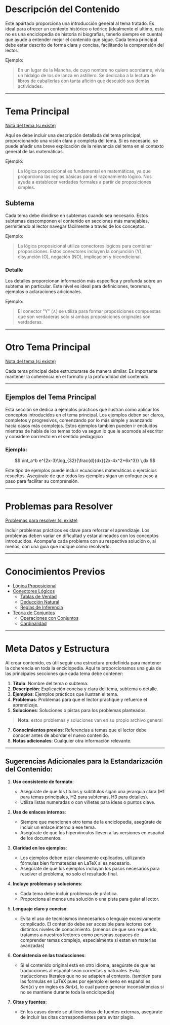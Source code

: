 # Descripción del Contenido

Este apartado proporciona una introducción general al tema tratado. Es ideal para ofrecer un contexto histórico o teórico (idealmente el ultimo, esta no es una enciclopedia de historia ni biografias, tenerlo siempre en cuenta) que ayude a entender mejor el contenido que sigue. Cada tema principal debe estar descrito de forma clara y concisa, facilitando la comprensión del lector.

Ejemplo:
> En un lugar de la Mancha, de cuyo nombre no quiero acordarme, vivía un hidalgo de los de lanza en astillero. Se dedicaba a la lectura de libros de caballerías con tanta afición que descuidó sus demás actividades.

---

# Tema Principal
[Nota del tema (si existe)]()

Aquí se debe incluir una descripción detallada del tema principal, proporcionando una visión clara y completa del tema. Si es necesario, se puede añadir una breve explicación de la relevancia del tema en el contexto general de las matemáticas.

Ejemplo:
> La lógica proposicional es fundamental en matemáticas, ya que proporciona las reglas básicas para el razonamiento lógico. Nos ayuda a establecer verdades formales a partir de proposiciones simples.

## Subtema

Cada tema debe dividirse en subtemas cuando sea necesario. Estos subtemas descomponen el contenido en secciones más manejables, permitiendo al lector navegar fácilmente a través de los conceptos.

Ejemplo:
> La lógica proposicional utiliza conectores lógicos para combinar proposiciones. Estos conectores incluyen la conjunción (Y), disyunción (O), negación (NO), implicación y bicondicional.

### Detalle

Los detalles proporcionan información más específica y profunda sobre un subtema en particular. Este nivel es ideal para definiciones, teoremas, ejemplos o aclaraciones adicionales.

Ejemplo:
> El conector "Y" (∧) se utiliza para formar proposiciones compuestas que son verdaderas solo si ambas proposiciones originales son verdaderas.

---

# Otro Tema Principal
[Nota del tema (si existe)]()

Cada tema principal debe estructurarse de manera similar. Es importante mantener la coherencia en el formato y la profundidad del contenido.

---

## Ejemplos del Tema Principal

Esta sección se dedica a ejemplos prácticos que ilustran cómo aplicar los conceptos introducidos en el tema principal. Los ejemplos deben ser claros, completos y progresivos, comenzando por lo más simple y avanzando hacia casos más complejos. Estos ejemplos tambien pueden ir encluidos mientras de habla de los temas todo va segun lo que le acomode al escritor y considere corrrecto en el sentido pedagojico

### Ejemplo:

$$
\int_a^b e^{2x-3}\log_{32}{\frac{d}{dx}{2x-4x^2+6x^3}} \,dx
$$

Este tipo de ejemplos puede incluir ecuaciones matemáticas o ejercicios resueltos. Asegúrate de que todos los ejemplos sigan un enfoque paso a paso para facilitar su comprensión. 

---

# Problemas para Resolver
[Problemas para resolver (si existe)]()

Incluir problemas prácticos es clave para reforzar el aprendizaje. Los problemas deben variar en dificultad y estar alineados con los conceptos introducidos. Acompaña cada problema con su respectiva solución o, al menos, con una guía que indique cómo resolverlo.

---

# Conocimientos Previos

- [Lógica Proposicional]()
- [Conectores Lógicos]()
	- [Tablas de Verdad]()
	- [Deducción Natural]()
	- [Reglas de Inferencia]()
- [Teoría de Conjuntos]()
	- [Operaciones con Conjuntos]()
	- [Cardinalidad]()

---

# Meta Datos y Estructura

Al crear contenido, es útil seguir una estructura predefinida para mantener la coherencia en toda la enciclopedia. Aquí te proporcionamos una guía de las principales secciones que cada tema debe contener:

1. **Título**: Nombre del tema o subtema.
2. **Descripción**: Explicación concisa y clara del tema, subtema o detalle.
3. **Ejemplos**: Ejemplos prácticos que ilustran el tema.
4. **Problemas**: Problemas para que el lector practique y refuerce el aprendizaje.
5. **Soluciones**: Soluciones o pistas para los problemas planteados.
> **Nota:** estos problemas y soluciones van en su propio archivo general
7. **Conocimientos previos**: Referencias a temas que el lector debe conocer antes de abordar el nuevo contenido.
8. **Notas adicionales**: Cualquier otra información relevante.

---

## Sugerencias Adicionales para la Estandarización del Contenido:

1. **Uso consistente de formato**:
   - Asegúrate de que los títulos y subtítulos sigan una jerarquía clara (H1 para temas principales, H2 para subtemas, H3 para detalles).
   - Utiliza listas numeradas o con viñetas para ideas o puntos clave.

2. **Uso de enlaces internos**:
   - Siempre que mencionen otro tema de la enciclopedia, asegúrate de incluir un enlace interno a ese tema.
   - Asegúrate de que los hipervínculos lleven a las versiones en español de los documentos.

3. **Claridad en los ejemplos**:
   - Los ejemplos deben estar claramente explicados, utilizando fórmulas bien formateadas en LaTeX si es necesario.
   - Asegúrate de que los ejemplos incluyan los pasos necesarios para resolver el problema, no solo el resultado final.

4. **Incluye problemas y soluciones**:
   - Cada tema debe incluir problemas de práctica.
   - Proporciona al menos una solución o una pista para guiar al lector.

5. **Lenguaje claro y conciso**:
   - Evita el uso de tecnicismos innecesarios o lenguaje excesivamente complicado. El contenido debe ser accesible para lectores con distintos niveles de conocimiento. (amenos de que sea requerido, tratamos a nuestros lectores como personas capaces de comprender temas complejo, especialmente si estan en materias avanzadas)

6. **Consistencia en las traducciones**:
   - Si el contenido original está en otro idioma, asegúrate de que las traducciones al español sean correctas y naturales. Evita traducciones literales que no se adapten al contexto. (tambien para las formulas en LaTeX pues por ejemplo el seno en español es $Sen(x)$ y en ingles es $Sin(x)$, lo cual puede generar inconsistencias si no se mantiene durante toda la enciclopedia)

7. **Citas y fuentes**:
   - En los casos donde se utilicen ideas de fuentes externas, asegúrate de incluir las citas correspondientes para evitar plagio.
